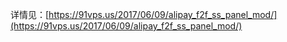 详情见：[https://91vps.us/2017/06/09/alipay_f2f_ss_panel_mod/](https://91vps.us/2017/06/09/alipay_f2f_ss_panel_mod/)
